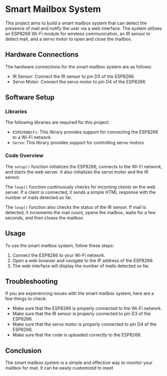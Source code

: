  # Smart Mailbox System

This project aims to build a smart mailbox system that can detect the presence of mail and notify the user via a web interface. The system utilizes an ESP8266 Wi-Fi module for wireless communication, an IR sensor to detect mail, and a servo motor to open and close the mailbox.

## Hardware Connections

The hardware connections for the smart mailbox system are as follows:

- IR Sensor: Connect the IR sensor to pin D3 of the ESP8266.
- Servo Motor: Connect the servo motor to pin D4 of the ESP8266.

## Software Setup

### Libraries

The following libraries are required for this project:

- `ESP8266WiFi`: This library provides support for connecting the ESP8266 to a Wi-Fi network.
- `Servo`: This library provides support for controlling servo motors.

### Code Overview

The `setup()` function initializes the ESP8266, connects to the Wi-Fi network, and starts the web server. It also initializes the servo motor and the IR sensor.

The `loop()` function continuously checks for incoming clients on the web server. If a client is connected, it sends a simple HTML response with the number of mails detected so far.

The `loop()` function also checks the status of the IR sensor. If mail is detected, it increments the mail count, opens the mailbox, waits for a few seconds, and then closes the mailbox.

## Usage

To use the smart mailbox system, follow these steps:

1. Connect the ESP8266 to your Wi-Fi network.
2. Open a web browser and navigate to the IP address of the ESP8266.
3. The web interface will display the number of mails detected so far.

## Troubleshooting

If you are experiencing issues with the smart mailbox system, here are a few things to check:

- Make sure that the ESP8266 is properly connected to the Wi-Fi network.
- Make sure that the IR sensor is properly connected to pin D3 of the ESP8266.
- Make sure that the servo motor is properly connected to pin D4 of the ESP8266.
- Make sure that the code is uploaded correctly to the ESP8266.

## Conclusion

The smart mailbox system is a simple and effective way to monitor your mailbox for mail. It can be easily customized to meet

